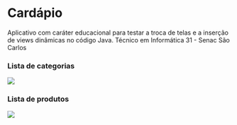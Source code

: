 # Cardápio

Aplicativo com caráter educacional para testar a troca de telas e a inserção de views dinâmicas no código Java. 
Técnico em Informática 31 - Senac São Carlos

### Lista de categorias

![](https://github.com/barretorodrigo/cardapio/blob/master/screenshots/categorias.png)


### Lista de produtos
![](https://github.com/barretorodrigo/cardapio/blob/master/screenshots/lista.png)
